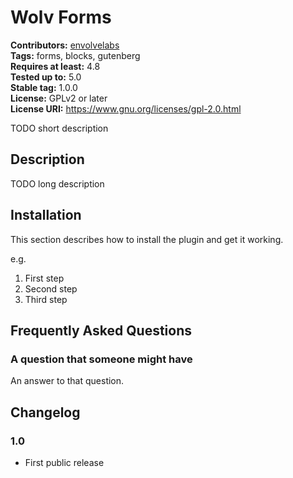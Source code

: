 # Wolv Forms #
**Contributors:** [envolvelabs](https://profiles.wordpress.org/envolvelabs)  
**Tags:** forms, blocks, gutenberg  
**Requires at least:** 4.8  
**Tested up to:** 5.0  
**Stable tag:** 1.0.0  
**License:** GPLv2 or later  
**License URI:** https://www.gnu.org/licenses/gpl-2.0.html  

TODO short description

## Description ##

TODO long description

## Installation ##

This section describes how to install the plugin and get it working.

e.g.

1. First step
1. Second step
1. Third step

## Frequently Asked Questions ##

### A question that someone might have ###

An answer to that question.

## Changelog ##

### 1.0 ###
* First public release
